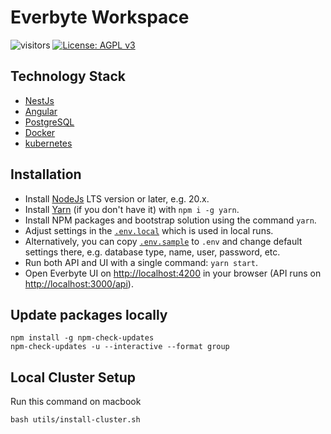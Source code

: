# Everbyte Workspace

[uri_everbyte]: https://everbyte.co
[uri_license]: https://www.gnu.org/licenses/agpl-3.0.html
[uri_license_image]: https://img.shields.io/badge/License-AGPL%20v3-blue.svg

![visitors](https://visitor-badge.laobi.icu/badge?page_id=elijah-onchwari.642707636)
[![License: AGPL v3][uri_license_image]][uri_license]

## Technology Stack
-   [NestJs](https://github.com/nestjs/nest)
-   [Angular](https://angular.io)
-   [PostgreSQL](https://www.postgresql.org)
-   [Docker](https://www.docker.com)
-   [kubernetes](https://kubernetes.io)

## Installation 
-   Install [NodeJs](https://nodejs.org/en/download) LTS version or later, e.g. 20.x.
-   Install [Yarn](https://github.com/yarnpkg/yarn) (if you don't have it) with `npm i -g yarn`.
-   Install NPM packages and bootstrap solution using the command `yarn`.
-   Adjust settings in the [`.env.local`](https://github.com/ever-co/ever-gauzy/blob/develop/.env.local) which is used in local runs.
-   Alternatively, you can copy [`.env.sample`](https://github.com/ever-co/ever-gauzy/blob/develop/.env.sample) to `.env` and change default settings there, e.g. database type, name, user, password, etc.
-   Run both API and UI with a single command: `yarn start`.
-   Open Everbyte UI on <http://localhost:4200> in your browser (API runs on <http://localhost:3000/api>).

## Update packages locally 
```
npm install -g npm-check-updates
npm-check-updates -u --interactive --format group
```

## Local Cluster Setup
Run this command on macbook
```
bash utils/install-cluster.sh
```